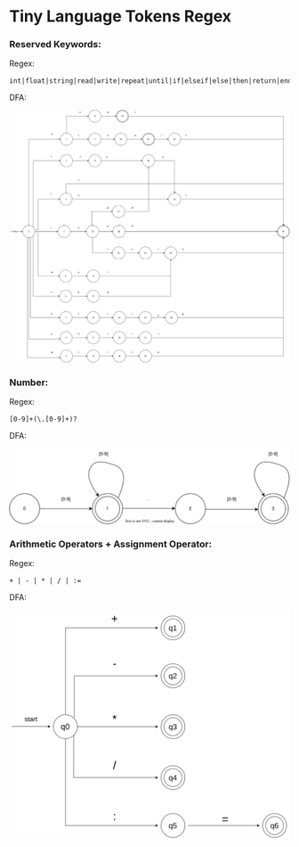# Tiny Language Tokens Regex

### Reserved Keywords:

Regex:

```regex
int|float|string|read|write|repeat|until|if|elseif|else|then|return|end|endl|main
```

DFA:

![reserved-keywords-dfa.svg](./DFA/reserved-keywords-dfa.svg)

### Number:

Regex:

```regex
[0-9]+(\.[0-9]+)?
```

DFA:

![number-dfa.svg](./DFA/number-dfa.svg)

### Arithmetic Operators + Assignment Operator:

Regex:

```regex
+ | - | * | / | :=
```

DFA:

![arithmetic-operators-dfa.svg](./DFA/arithmetic-operators-dfa.svg)

